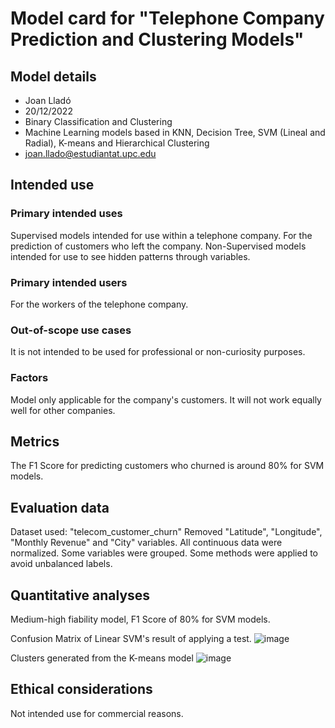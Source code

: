 # Model card for "Telephone Company Prediction and Clustering Models"

## Model details

- Joan Lladó
- 20/12/2022
- Binary Classification and Clustering
- Machine Learning models based in KNN, Decision Tree, SVM (Lineal and Radial), K-means and Hierarchical Clustering
- joan.llado@estudiantat.upc.edu


## Intended use

### Primary intended uses
Supervised models intended for use within a telephone company. For the prediction of customers who left the company.
Non-Supervised models intended for use to see hidden patterns through variables.

### Primary intended users
For the workers of the telephone company.

### Out-of-scope use cases
It is not intended to be used for professional or non-curiosity purposes.


### Factors
Model only applicable for the company's customers. It will not work equally well for other companies.


## Metrics
The F1 Score for predicting customers who churned is around 80% for SVM models.


## Evaluation data
Dataset used: "telecom_customer_churn"
Removed "Latitude", "Longitude", "Monthly Revenue" and "City" variables.
All continuous data were normalized.
Some variables were grouped. 
Some methods were applied to avoid unbalanced labels.



## Quantitative analyses
Medium-high fiability model, F1 Score of 80% for SVM models.

Confusion Matrix of Linear SVM's result of applying a test.
![image](https://user-images.githubusercontent.com/25139526/210154434-88019d05-99b0-4063-8ece-e9f064f1d309.png)

Clusters generated from the K-means model
![image](https://user-images.githubusercontent.com/25139526/210154438-c9358338-33f0-45e2-88e6-dc58e5c20cfd.png)


## Ethical considerations
Not intended use for commercial reasons.
